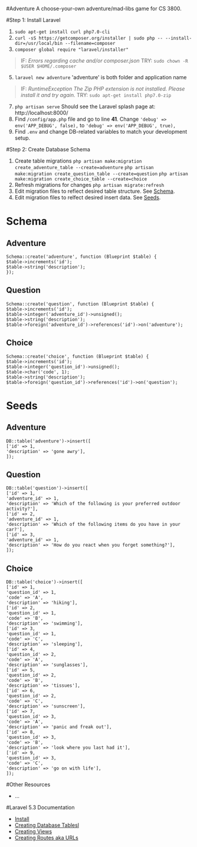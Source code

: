 #Adventure
A choose-your-own adventure/mad-libs game for CS 3800.

#Step 1: Install Laravel
1. `sudo apt-get install curl php7.0-cli`
2. `curl -sS https://getcomposer.org/installer | sudo php -- --install-dir=/usr/local/bin --filename=composer`
3. `composer global require "laravel/installer"`
> IF: *Errors regarding cache and/or composer.json*
TRY:
`sudo chown -R $USER $HOME/.composer`
5. `laravel new adventure`
'adventure' is both folder and application name
> IF: *RuntimeException The Zip PHP extension is not installed. Please install it and try again.*
TRY:
`sudo apt-get install php7.0-zip `
7. `php artisan serve`
Should see the Laravel splash page at: http://localhost:8000/
8. Find `/config/app.php` file and go to line **41**. Change `'debug' => env('APP_DEBUG', false),` to `'debug' => env('APP_DEBUG', true),`
9. Find `.env` and change DB-related variables to match your development setup.

#Step 2: Create Database Schema
1.  Create table migrations
`php artisan make:migration create_adventure_table --create=adventure`
`php artisan make:migration create_question_table --create=question`
`php artisan make:migration create_choice_table --create=choice`
2. Refresh migrations for changes
`php artisan migrate:refresh`
3. Edit migration files to reflect desired table structure. See [Schema](#schema).
4. Edit migration files to relfect desired insert data. See [Seeds](#seeds).

# Schema
## Adventure
```
Schema::create('adventure', function (Blueprint $table) {
$table->increments('id');
$table->string('description');
});
```

## Question
```
Schema::create('question', function (Blueprint $table) {
$table->increments('id');
$table->integer('adventure_id')->unsigned();
$table->string('description');
$table->foreign('adventure_id')->references('id')->on('adventure');
```
## Choice
```
Schema::create('choice', function (Blueprint $table) {
$table->increments('id');
$table->integer('question_id')->unsigned();
$table->char('code', 1);
$table->string('description');
$table->foreign('question_id')->references('id')->on('question');
```

# Seeds
## Adventure
```
DB::table('adventure')->insert([
['id' => 1,
'description' => 'gone awry'],
]);
```
## Question
```
DB::table('question')->insert([
['id' => 1,
'adventure_id' => 1,
'description' => 'Which of the following is your preferred outdoor activity?'],
['id' => 2,
'adventure_id' => 1,
'description' => 'Which of the following items do you have in your car?'],
['id' => 3,
'adventure_id' => 1,
'description' => 'How do you react when you forget something?'],
]);
```
## Choice
```
DB::table('choice')->insert([
['id' => 1,
'question_id' => 1,
'code' => 'A',
'description' => 'hiking'],
['id' => 2,
'question_id' => 1,
'code' => 'B',
'description' => 'swimming'],
['id' => 3,
'question_id' => 1,
'code' => 'C',
'description' => 'sleeping'],
['id' => 4,
'question_id' => 2,
'code' => 'A',
'description' => 'sunglasses'],
['id' => 5,
'question_id' => 2,
'code' => 'B',
'description' => 'tissues'],
['id' => 6,
'question_id' => 2,
'code' => 'C',
'description' => 'sunscreen'],
['id' => 7,
'question_id' => 3,
'code' => 'A',
'description' => 'panic and freak out'],
['id' => 8,
'question_id' => 3,
'code' => 'B',
'description' => 'look where you last had it'],
['id' => 9,
'question_id' => 3,
'code' => 'C',
'description' => 'go on with life'],
]);

```
#Other Resources
* ...

#Laravel 5.3 Documentation
* [Install][1]
* [Creating Database Tablesl][2]
* [Creating Views][3]
* [Creating Routes aka URLs][4]

[1]: https://laravel.com/docs/5.3
[2]: https://laravel.com/docs/5.3/migrations
[3]: https://laravel.com/docs/5.3/blade
[4]: https://laravel.com/docs/5.3/routing